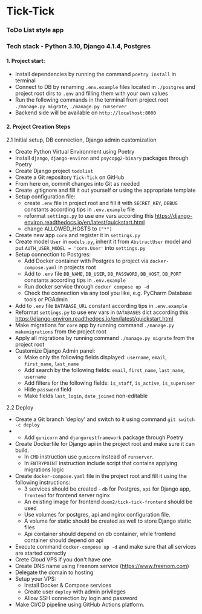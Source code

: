 # Tick-Tick
### ToDo List style app
### Tech stack - Python 3.10, Django 4.1.4, Postgres

#### 1. Project start:
   * Install dependencies by running the command `poetry install` in terminal
   * Connect to DB by renaming `.env.example` files located in `./postgres` and project root dirs to `.env` and filling them with your own values
   * Run the following commands in the terminal from project root `./manage.py migrate`, `./manage.py runserver`
   * Backend side will be available on `http://localhost:8000`
&nbsp;
#### 2. Project Creation Steps
2.1 Initial setup, DB connection, Django admin customization
   * Create Python Virtual Environment using Poetry
   * Install `django`, `django-environ` and `psycopg2-binary` packages through Poetry
   * Create Django project `todolist`
   * Create a Git repository `Tick-Tick` on GitHub
   * From here on, commit changes into Git as needed
   * Create .gitignore and fill it out yourself or using the appropriate template
   * Setup configuration file:
     * create `.env` file in project root and fill it with `SECRET_KEY`, `DEBUG` constants according tips in `.env.example` file
     * reformat `settings.py` to use env vars according this https://django-environ.readthedocs.io/en/latest/quickstart.html
     * change ALLOWED_HOSTS to `["*"]`
   * Create new app `core` and register it in `settings.py`
   * Create model `User` in `models.py`, inherit it from `AbstractUser` model and put `AUTH_USER_MODEL = 'core.User'` into `settings.py`
   * Setup connection to Postgres:
     * Add Docker container with Postgres to project via `docker-compose.yaml` in projects root
     * Add to `.env` file `DB_NAME`, `DB_USER`, `DB_PASSWORD`, `DB_HOST`, `DB_PORT` constants according tips in `.env.example`
     * Run docker service through `docker compose up -d`
     * Check the connection via any tool you like, e.g. PyCharm Database tools or PGAdmin
   * Add to `.env` file `DATABASE_URL` constant according tips in `.env.example`
   * Reformat `settings.py` to use env vars in `DATABASES` dict according this https://django-environ.readthedocs.io/en/latest/quickstart.html
   * Make migrations for `core` app by running command `./manage.py makemigrations` from the project root
   * Apply all migrations by running command `./manage.py migrate` from the project root
   * Customize Django Admin panel:
     * Make only the following fields displayed: `username`, `email`, `first_name`, `last_name`
     * Add search by the following fields: `email`, `first_name`, `last_name`, `username`
     * Add filters for the following fields: `is_staff`, `is_active`, `is_superuser`
     * Hide `password` field
     * Make fields `last_login`, `date_joined` non-editable

2.2 Deploy
* Create a Git branch 'deploy' and switch to it using command `git switch -c deploy`
* * Add `gunicorn` and `djangorestframework` package through Poetry
* Create Dockerfile for Django api in the project root and make sure it can build.
  * In `CMD` instruction use `gunicorn` instead of `runserver`.
  * In `ENTRYPOINT` instruction include script that contains applying migrations logic
* Create `docker-compose.yaml` file in the project root and fill it using the following instructions:
  * 3 services should be created - `db` for Postgres, `api` for Django app, `frontend` for frontend server nginx
  * An existing image for frontend `doom2/tick-tick-frontend` should be used
  * Use volumes for postgres, api and nginx configuration file.
  * A volume for static should be created as well to store Django static files
  * Api container should depend on db container, while frontend container should depend on api
* Execute command `docker-compose up -d` and make sure that all services are started correctly
* Crete Cloud VPS if you don't have one
* Create DNS name using Freenom service (https://www.freenom.com)
* Delegate the domain to hosting
* Setup your VPS:
  * Install Docker & Compose services
  * Create user `deploy` with admin privileges
  * Allow SSH connection by login and password
* Make CI/CD pipeline using GitHub Actions platform.
